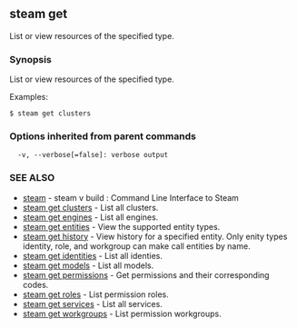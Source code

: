 ## steam get

List or view resources of the specified type.

### Synopsis


List or view resources of the specified type.

Examples:

    $ steam get clusters

### Options inherited from parent commands

```
  -v, --verbose[=false]: verbose output
```

### SEE ALSO
* [steam](steam.md)	 - steam v build : Command Line Interface to Steam
* [steam get clusters](steam_get_clusters.md)	 - List all clusters.
* [steam get engines](steam_get_engines.md)	 - List all engines.
* [steam get entities](steam_get_entities.md)	 - View the supported entity types.
* [steam get history](steam_get_history.md)	 - View history for a specified entity. Only enity types identity, role, and workgroup can make call entities by name.
* [steam get identities](steam_get_identities.md)	 - List all identies.
* [steam get models](steam_get_models.md)	 - List all models.
* [steam get permissions](steam_get_permissions.md)	 - Get permissions and their corresponding codes.
* [steam get roles](steam_get_roles.md)	 - List permission roles.
* [steam get services](steam_get_services.md)	 - List all services.
* [steam get workgroups](steam_get_workgroups.md)	 - List permission workgroups.

